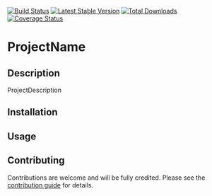 [![Build Status](https://travis-ci.org/PackageName.svg?branch=master)](https://travis-ci.org/PackageName)
[![Latest Stable Version](https://poser.pugx.org/PackageName/v/stable)](https://packagist.org/packages/PackageName) 
[![Total Downloads](https://poser.pugx.org/PackageName/downloads)](https://packagist.org/packages/PackageName) 
[![Coverage Status](https://coveralls.io/repos/github/PackageName/badge.svg?branch=master)](https://coveralls.io/github/PackageName?branch=master)

# ProjectName

## Description

ProjectDescription

## Installation

## Usage

## Contributing

Contributions are welcome and will be fully credited. Please see the [contribution guide](CONTRIBUTING.md) for details.


